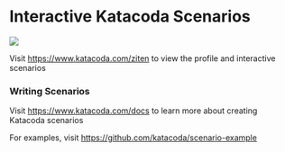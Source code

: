 # Interactive Katacoda Scenarios

[![](http://shields.katacoda.com/katacoda/ziten/count.svg)](https://www.katacoda.com/ziten "Get your profile on Katacoda.com")

Visit https://www.katacoda.com/ziten to view the profile and interactive scenarios

### Writing Scenarios
Visit https://www.katacoda.com/docs to learn more about creating Katacoda scenarios

For examples, visit https://github.com/katacoda/scenario-example
